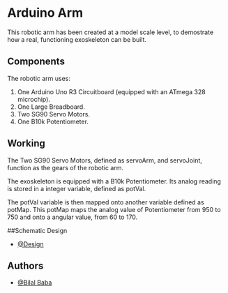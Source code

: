 
# Arduino Arm

This robotic arm has been created at a model scale level, to demostrate how a real, functioning exoskeleton can be built.


## Components

The robotic arm uses:
1. One Arduino Uno R3 Circuitboard (equipped with an ATmega 328 microchip).
2. One Large Breadboard.
3. Two SG90 Servo Motors.
4. One B10k Potentiometer.


## Working
The Two SG90 Servo Motors, defined as servoArm, and servoJoint, function as the gears of the robotic arm.

The exoskeleton is equipped with a B10k Potentiometer. Its analog reading is stored in a integer variable, defined as potVal.

The potVal variable is then mapped onto another variable defined as potMap. This potMap maps the analog value of Potentiometer from 950 to 750 and onto a angular value, from 60 to 170.

##Schematic Design
- [@Design](https://github.com/mbilal-dev/arduino_arm/blob/main/Arduino%20Arm%20-%20Bilal%20Baba.pdf)

## Authors

- [@Bilal Baba](https://www.github.com/mbilal-dev)


